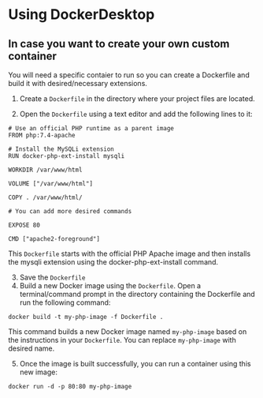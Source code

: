 # Using DockerDesktop
## In case you want to create your own custom container
You will need a specific contaier to run so you can create a Dockerfile and build it with desired/necessary extensions.

1. Create a `Dockerfile` in the directory where your project files are located.
   
2. Open the `Dockerfile` using a text editor and add the following lines to it:
```
# Use an official PHP runtime as a parent image
FROM php:7.4-apache

# Install the MySQLi extension
RUN docker-php-ext-install mysqli

WORKDIR /var/www/html

VOLUME ["/var/www/html"]

COPY . /var/www/html/

# You can add more desired commands

EXPOSE 80

CMD ["apache2-foreground"]
``` 
This `Dockerfile` starts with the official PHP Apache image and then installs the mysqli extension using the docker-php-ext-install command.

3. Save the `Dockerfile`
4. Build a new Docker image using the `Dockerfile`. Open a terminal/command prompt in the directory containing the Dockerfile and run the following command:
```
docker build -t my-php-image -f Dockerfile .

```
This command builds a new Docker image named `my-php-image` based on the instructions in your `Dockerfile`.
You can replace `my-php-image` with desired name.

5. Once the image is built successfully, you can run a container using this new image:
```
docker run -d -p 80:80 my-php-image
```
